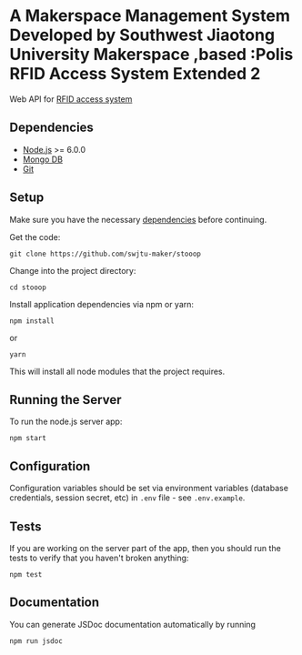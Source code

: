 # A Makerspace Management System Developed by Southwest Jiaotong University Makerspace ,based :Polis RFID Access System Extended 2


Web API for [RFID access system](https://github.com/ParalelniPolis/rfid-locks)


## Dependencies

* [Node.js](https://nodejs.org/) >= 6.0.0
* [Mongo DB](https://www.mongodb.com/)
* [Git](https://git-scm.com/)


## Setup

Make sure you have the necessary [dependencies](#dependencies) before continuing.

Get the code:
```
git clone https://github.com/swjtu-maker/stooop
```

Change into the project directory:
```
cd stooop
```

Install application dependencies via npm or yarn:
```
npm install
```
or
```
yarn
```
This will install all node modules that the project requires.

## Running the Server

To run the node.js server app:
```
npm start
```

## Configuration

Configuration variables should be set via environment variables (database credentials, session secret, etc) in ``.env`` file - see ``.env.example``.

## Tests

If you are working on the server part of the app, then you should run the tests to verify that you haven't broken anything:
```
npm test
```

## Documentation
You can generate JSDoc documentation automatically by running
```
npm run jsdoc
```

